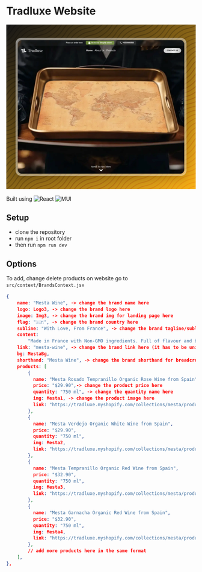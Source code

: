 # Tradluxe Website

![image](./imgs/1.png)

Built using ![React](https://img.shields.io/badge/react-%2320232a.svg?style=for-the-badge&logo=react&logoColor=%2361DAFB)
![MUI](https://img.shields.io/badge/MUI-%230081CB.svg?style=for-the-badge&logo=mui&logoColor=white)

## Setup

- clone the repository
- run `npm i` in root folder
- then run `npm run dev`

## Options

To add, change delete products on website go to `src/context/BrandsContext.jsx`

```json
{
    name: "Mesta Wine", -> change the brand name here
    logo: Logo3, -> change the brand logo here
    image: Img3, -> change the brand img for landing page here
    flag: "🇮🇹", -> change the brand country here
    subline: "With Love, From France", -> change the brand tagline/subline here
    content:
        "Made in France with Non-GMO ingredients. Full of flavour and buttery goodness. A bit of La Mere Poulard's product will take your tastebuds to France.", -> change the brand content here
    link: "mesta-wine", -> change the brand link here (it has to be unique)
    bg: MestaBg,
    shorthand: "Mesta Wine", -> change the brand shorthand for breadcrumb navigation here
    products: [
        {
          name: "Mesta Rosado Tempranillo Organic Rose Wine from Spain", -> change the product name here
          price: "$29.90",-> change the product price here
          quantity: "750 ml", -> change the quantity name here
          img: Mesta1, -> change the product image here
          link: "https://tradluxe.myshopify.com/collections/mesta/products/mesta-rosado-tempranillo-organic-rose-wine-from-spain", -> change the product shopify link here
        },
        {
          name: "Mesta Verdejo Organic White Wine from Spain",
          price: "$29.90",
          quantity: "750 ml",
          img: Mesta2,
          link: "https://tradluxe.myshopify.com/collections/mesta/products/mesta-organic-white-wine-from-spain-verdejo-750ml",
        },
        {
          name: "Mesta Tempranillo Organic Red Wine from Spain",
          price: "$32.90",
          quantity: "750 ml",
          img: Mesta3,
          link: "https://tradluxe.myshopify.com/collections/mesta/products/mesta-tempranillo-organic-red-wine-from-spain",
        },
        {
          name: "Mesta Garnacha Organic Red Wine from Spain",
          price: "$32.90",
          quantity: "750 ml",
          img: Mesta4,
          link: "https://tradluxe.myshopify.com/collections/mesta/products/mesta-garnacha-organic-red-wine-from-spain",
        },
        // add more products here in the same format
    ],
},

```
